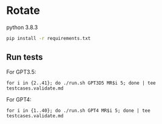 # Rotate

python 3.8.3

```sh
pip install -r requirements.txt
```

## Run tests

For GPT3.5:

```shell
for i in {2..41}; do ./run.sh GPT3D5 MR$i 5; done | tee testcases.validate.md
```

For GPT4:

```shell
for i in {1..40}; do ./run.sh GPT4 MR$i 5; done | tee testcases.validate.md
```